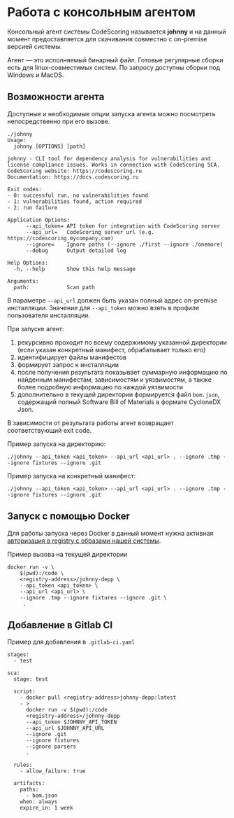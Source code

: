 # Работа с консольным агентом

Консольный агент системы CodeScoring называется **johnny** и на данный момент предоставляется для скачивания совместно с on-premise версией системы.

Агент — это исполняемый бинарный файл. Готовые регулярные сборки есть для linux-совместимых систем. По запросу доступны сборки под Windows и MacOS. 


## Возможности агента

Доступные и необходимые опции запуска агента можно посмотреть непосредственно при его вызове.

```
./johnny
Usage:
  johnny [OPTIONS] [path]

johnny - CLI tool for dependency analysis for vulnerabilities and license compliance issues. Works in connection with CodeScoring SCA.
CodeScoring website: https://codescoring.ru
Documentation: https://docs.codescoring.ru

Exit codes:
- 0: successful run, no vulnerabilities found
- 1: vulnerabilities found, action required
- 2: run failure

Application Options:
      --api_token= API token for integration with CodeScoring server
      --api_url=   CodeScoring server url (e.g. https://codescoring.mycompany.com)
      --ignore=    Ignore paths (--ignore ./first --ignore ./onemore)
      --debug      Output detailed log

Help Options:
  -h, --help       Show this help message

Arguments:
  path:            Scan path
```

В параметре `--api_url` должен быть указан полный адрес on-premise инсталляции. Значение для `--api_token` можно взять в профиле пользователя инсталляции.


При запуске агент:

1. рекурсивно проходит по всему содержимому указанной директории (если указан конкретный манифест, обрабатывает только его)
2. идентифицирует файлы манифестов
3. формирует запрос к инсталляции
4. после получения результата показывает суммарную информацию по найденным манифестам, зависимостям и уязвимостям, а также более подробную информацию по каждой уязвимости
5. дополнительно в текущей директории формируется файл `bom.json`, содержащий полный Software Bill of Materials в формате CycloneDX Json.

В зависимости от результата работы агент возвращает соответствующий exit code.


Пример запуска на директорию:

```
./johnny --api_token <api_token> --api_url <api_url> . --ignore .tmp --ignore fixtures --ignore .git
```

Пример запуска на конкретный манифест:

```
./johnny --api_token <api_token> --api_url <api_url> . --ignore .tmp --ignore fixtures --ignore .git
```


## Запуск с помощью Docker

Для работы запуска через Docker в данный момент нужна активная [авторизация в registry с образами нашей системы](/on-premise/installation).


Пример вызова на текущей директории


```
docker run -v \
    $(pwd):/code \
    <registry-address>/johnny-depp \
    --api_token <api_token> \
    --api_url <api_url> \
    --ignore .tmp --ignore fixtures --ignore .git \
     . 
```


## Добавление в Gitlab CI


Пример для добавления в `.gitlab-ci.yaml`

```
stages:
  - test

sca:
  stage: test

  script:
    - docker pull <registry-address>johnny-depp:latest
    - >
      docker run -v $(pwd):/code 
      <registry-address>/johnny-depp 
      --api_token $JOHNNY_API_TOKEN
      --api_url $JOHNNY_API_URL 
      --ignore .git 
      --ignore fixtures 
      --ignore parsers
      .

  rules:
    - allow_failure: true

  artifacts:
    paths:
      - bom.json
    when: always
    expire_in: 1 week

```